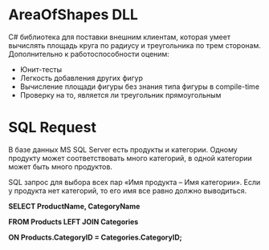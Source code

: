 # AreaOfShapes DLL
C# библиотека для поставки внешним клиентам, которая умеет вычислять площадь круга по радиусу и треугольника по трем сторонам. Дополнительно к работоспособности оценим:

+ Юнит-тесты
+ Легкость добавления других фигур
+ Вычисление площади фигуры без знания типа фигуры в compile-time
+ Проверку на то, является ли треугольник прямоугольным

# SQL Request

В базе данных MS SQL Server есть продукты и категории. Одному продукту может соответствовать много категорий, в одной категории может быть много продуктов. 

SQL запрос для выбора всех пар «Имя продукта – Имя категории». Если у продукта нет категорий, то его имя все равно должно выводиться.

**SELECT ProductName, CategoryName**

**FROM Products LEFT JOIN Categories**

**ON Products.CategoryID = Categories.CategoryID;**
